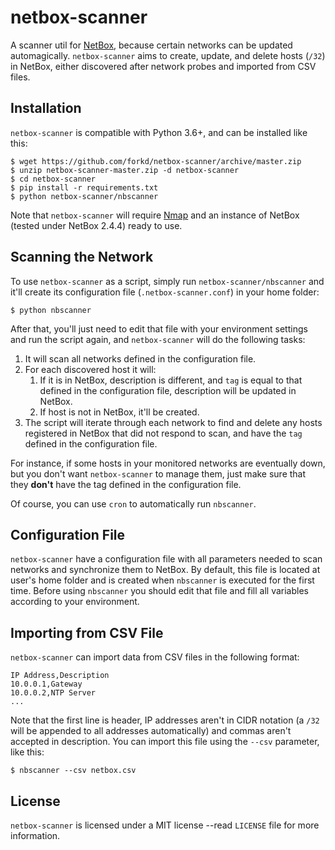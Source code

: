 # netbox-scanner
A scanner util for [NetBox](https://netbox.readthedocs.io/en/stable/), because certain networks can be updated automagically.  `netbox-scanner` aims to create, update, and delete hosts (`/32`) in NetBox, either discovered after network probes and imported from CSV files.


## Installation
`netbox-scanner` is compatible with Python 3.6+, and can be installed like this:

    $ wget https://github.com/forkd/netbox-scanner/archive/master.zip
    $ unzip netbox-scanner-master.zip -d netbox-scanner
    $ cd netbox-scanner
    $ pip install -r requirements.txt
    $ python netbox-scanner/nbscanner

Note that `netbox-scanner` will require [Nmap](https://nmap.org/) and an instance of NetBox (tested under NetBox 2.4.4) ready to use.


## Scanning the Network
To use `netbox-scanner` as a script, simply run `netbox-scanner/nbscanner` and it'll create its configuration file (`.netbox-scanner.conf`) in your home folder:

    $ python nbscanner

After that, you'll just need to edit that file with your environment settings and run the script again, and `netbox-scanner` will do the following tasks:

1. It will scan all networks defined in the configuration file.
2. For each discovered host it will:
    1. If it is in NetBox, description is different, and `tag` is equal to that defined in the configuration file, description will be updated in NetBox.
    2. If host is not in NetBox, it'll be created.
3. The script will iterate through each network to find and delete any hosts registered in NetBox that did not respond to scan, and have the `tag` defined in the configuration file.

For instance, if some hosts in your monitored networks are eventually down, but you don't want `netbox-scanner` to manage them, just make sure that they **don't** have the tag defined in the configuration file.

Of course, you can use `cron` to automatically run `nbscanner`.


## Configuration File
`netbox-scanner` have a configuration file with all parameters needed to scan networks and synchronize them to NetBox.  By default, this file is located at user's home folder and is created when `nbscanner` is executed for the first time.  Before using `nbscanner` you should edit that file and fill all variables according to your environment.


## Importing from CSV File
`netbox-scanner` can import data from CSV files in the following format:

    IP Address,Description
    10.0.0.1,Gateway
    10.0.0.2,NTP Server
    ...

Note that the first line is header, IP addresses aren't in CIDR notation (a `/32` will be appended to all addresses automatically) and commas aren't accepted in description.  You can import this file using the `--csv` parameter, like this:

    $ nbscanner --csv netbox.csv


## License
`netbox-scanner` is licensed under a MIT license --read `LICENSE` file for more information.
